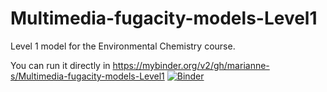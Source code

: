 # Multimedia-fugacity-models-Level1
Level 1 model for the Environmental Chemistry course.

You can run it directly in https://mybinder.org/v2/gh/marianne-s/Multimedia-fugacity-models-Level1
[![Binder](https://mybinder.org/badge_logo.svg)](https://mybinder.org/v2/gh/marianne-s/Multimedia-fugacity-models-Level1/HEAD)

